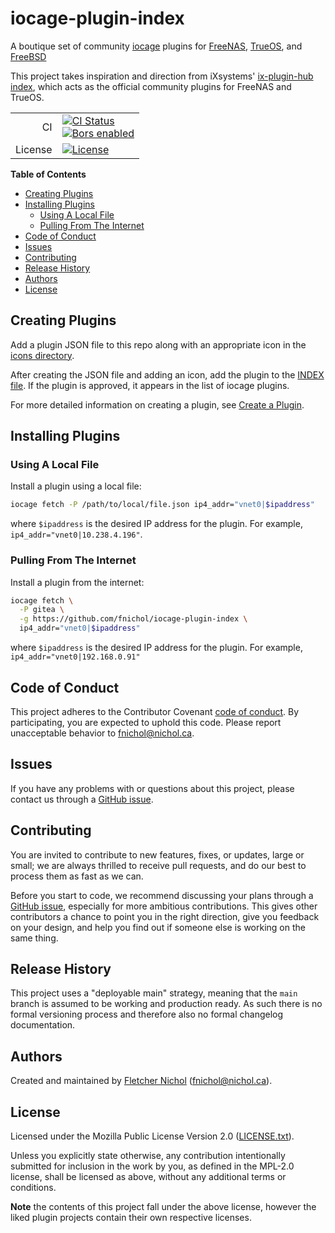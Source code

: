 # iocage-plugin-index

A boutique set of community [iocage][] plugins for [FreeNAS][], [TrueOS][], and
[FreeBSD][]

This project takes inspiration and direction from iXsystems' [ix-plugin-hub
index][], which acts as the official community plugins for FreeNAS and TrueOS.

|         |                                                                                          |
| ------: | ---------------------------------------------------------------------------------------- |
|      CI | [![CI Status][badge-ci-overall]][ci]<br /> [![Bors enabled][badge-bors]][bors-dashboard] |
| License | [![License][badge-license]][license]                                                     |

[iocage]: https://github.com/iocage/iocage
[ix-plugin-hub index]: https://github.com/ix-plugin-hub/iocage-plugin-index
[freenas]: https://www.freenas.org/
[trueos]: https://www.trueos.org/
[freebsd]: http://www.freebsd.org

**Table of Contents**

<!-- toc -->

- [Creating Plugins](#creating-plugins)
- [Installing Plugins](#installing-plugins)
  - [Using A Local File](#using-a-local-file)
  - [Pulling From The Internet](#pulling-from-the-internet)
- [Code of Conduct](#code-of-conduct)
- [Issues](#issues)
- [Contributing](#contributing)
- [Release History](#release-history)
- [Authors](#authors)
- [License](#license)

<!-- tocstop -->

## Creating Plugins

Add a plugin JSON file to this repo along with an appropriate icon in the
[icons directory](icons/).

After creating the JSON file and adding an icon, add the plugin to the
[INDEX file](INDEX). If the plugin is approved, it appears in the list of iocage
plugins.

For more detailed information on creating a plugin, see [Create a Plugin][].

[create a plugin]:
  https://www.truenas.com/docs/hub/contributing/creating-plugins/

## Installing Plugins

### Using A Local File

Install a plugin using a local file:

```sh
iocage fetch -P /path/to/local/file.json ip4_addr="vnet0|$ipaddress"
```

where `$ipaddress` is the desired IP address for the plugin. For example,
`ip4_addr="vnet0|10.238.4.196"`.

### Pulling From The Internet

Install a plugin from the internet:

```sh
iocage fetch \
  -P gitea \
  -g https://github.com/fnichol/iocage-plugin-index \
  ip4_addr="vnet0|$ipaddress"
```

where `$ipaddress` is the desired IP address for the plugin. For example,
`ip4_addr="vnet0|192.168.0.91"`

## Code of Conduct

This project adheres to the Contributor Covenant [code of
conduct][code-of-conduct]. By participating, you are expected to uphold this
code. Please report unacceptable behavior to fnichol@nichol.ca.

## Issues

If you have any problems with or questions about this project, please contact us
through a [GitHub issue][issues].

## Contributing

You are invited to contribute to new features, fixes, or updates, large or
small; we are always thrilled to receive pull requests, and do our best to
process them as fast as we can.

Before you start to code, we recommend discussing your plans through a [GitHub
issue][issues], especially for more ambitious contributions. This gives other
contributors a chance to point you in the right direction, give you feedback on
your design, and help you find out if someone else is working on the same thing.

## Release History

This project uses a "deployable main" strategy, meaning that the `main` branch
is assumed to be working and production ready. As such there is no formal
versioning process and therefore also no formal changelog documentation.

## Authors

Created and maintained by [Fletcher Nichol][fnichol] (<fnichol@nichol.ca>).

## License

Licensed under the Mozilla Public License Version 2.0 ([LICENSE.txt][license]).

Unless you explicitly state otherwise, any contribution intentionally submitted
for inclusion in the work by you, as defined in the MPL-2.0 license, shall be
licensed as above, without any additional terms or conditions.

**Note** the contents of this project fall under the above license, however the
liked plugin projects contain their own respective licenses.

[badge-bors]: https://bors.tech/images/badge_small.svg
[badge-license]: https://img.shields.io/badge/License-MPL%202.0%20-blue.svg
[badge-ci-overall]:
  https://api.cirrus-ci.com/github/fnichol/iocage-plugin-index.svg
[bors-dashboard]: https://app.bors.tech/repositories/34996
[ci]: https://cirrus-ci.com/github/fnichol/iocage-plugin-index
[code-of-conduct]:
  https://github.com/fnichol/iocage-plugin-index/blob/main/CODE_OF_CONDUCT.md
[fnichol]: https://github.com/fnichol
[issues]: https://github.com/fnichol/iocage-plugin-index/issues
[license]: https://github.com/fnichol/iocage-plugin-index/blob/main/LICENSE.txt
